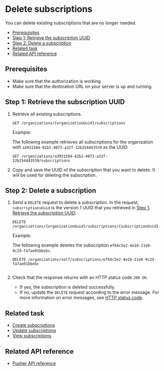 Delete subscriptions
=====================
You can delete existing subscriptions that are no longer needed.

* [Prerequisites](#prerequisites)
* [Step 1: Retrieve the subscription UUID](#step-1-retrieve-the-subscription-uuid)
* [Step 2: Delete a subscription](#step-2-delete-a-subscription)
* [Related task](#related-task)
* [Related API reference](#related-api-reference)

## Prerequisites
* Make sure that the authorization is working.
* Make sure that the destination URL on your server is up and running.

## Step 1: Retrieve the subscription UUID

1. Retrieve all existing subscriptions.
   ```
   GET /organizations/{organizationUuid}/subscriptions
   ```
   
   Example:
   
   The following example retrieves all subscriptions for the organization with `a3931584-82b2-4873-a32f-12b254d43539` as the UUID.
   
   ```
   GET /organizations/a3931584-82b2-4873-a32f-12b254d43539/subscriptions
   ```
2. Copy and save the UUID of the subscription that you want to delete. It will be used for deleting the subscription.

## Step 2: Delete a subscription

1. Send a `DELETE` request to delete a subscription. In the request, `subscriptionsUuid` is the version 1 UUID that you retrieved in [Step 1: Retrieve the subscription UUID](#step-1-retrieve-the-subscription-uuid).
    ```
    DELETE /organizations/{organizationUuid}/subscriptions/{subscriptionUuid}
    ```
       
    Example:
    
    The following example deletes the subscription `ef64c5e2-4e16-11e8-9c2d-fa7ae01bbebc`.
    ```
    DELETE /organizations/self/subscriptions/ef64c5e2-4e16-11e8-9c2d-fa7ae01bbebc
       
    ```
2. Check that the response returns with an HTTP status code `200 OK`.
    * If yes, the subscription is deleted successfully.
    * If no, update the `DELETE` request according to the error message. For more information on error messages, see [HTTP status code](../api-reference.md#deleteHttpStatusCode).
 
## Related task
* [Create subscriptions](create-subscriptions.md)
* [Update subscriptions](update-subscriptions.md)
* [View subscriptions](view-subscriptions.md)

## Related API reference
* [Pusher API reference](../api-reference.md)
<!-- Add more references if needed. -->
